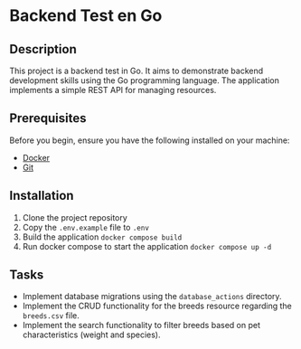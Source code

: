 # Backend Test en Go

## Description

This project is a backend test in Go. It aims to demonstrate backend development skills using the Go programming language. The application implements a simple REST API for managing resources.

## Prerequisites

Before you begin, ensure you have the following installed on your machine:

- [Docker](https://www.docker.com/products/docker-desktop/)
- [Git](https://git-scm.com/downloads)

## Installation

1. Clone the project repository
2. Copy the `.env.example` file to `.env`
3. Build the application `docker compose build`
4. Run docker compose to start the application `docker compose up -d`

## Tasks
- Implement database migrations using the `database_actions` directory.
- Implement the CRUD functionality for the breeds resource regarding the `breeds.csv` file.
- Implement the search functionality to filter breeds based on pet characteristics (weight and species).

